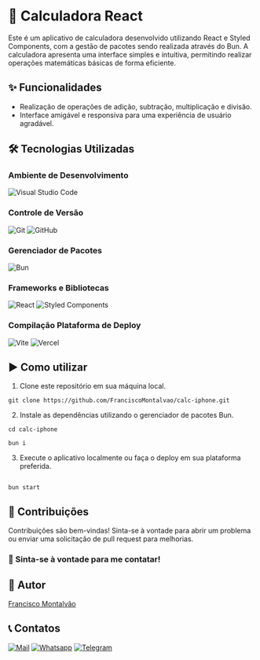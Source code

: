 # 🧮 Calculadora React

Este é um aplicativo de calculadora desenvolvido utilizando React e Styled Components, com a gestão de pacotes sendo realizada através do Bun. A calculadora apresenta uma interface simples e intuitiva, permitindo realizar operações matemáticas básicas de forma eficiente.

## ✨ Funcionalidades

- Realização de operações de adição, subtração, multiplicação e divisão.
- Interface amigável e responsiva para uma experiência de usuário agradável.


## 🛠️ Tecnologias Utilizadas

### Ambiente de Desenvolvimento

![Visual Studio Code](https://img.shields.io/badge/Visual%20Studio%20Code-0078d7.svg?style=for-the-badge&logo=visual-studio-code&logoColor=white)


### Controle de Versão
![Git](https://img.shields.io/badge/git-%23F05033.svg?style=for-the-badge&logo=git&logoColor=white)
![GitHub](https://img.shields.io/badge/github-%23121011.svg?style=for-the-badge&logo=github&logoColor=white) 

### Gerenciador de Pacotes
![Bun](https://img.shields.io/badge/Bun-%23000000.svg?style=for-the-badge&logo=bun&logoColor=white)


### Frameworks e Bibliotecas
![React](https://img.shields.io/badge/react-%2320232a.svg?style=for-the-badge&logo=react&logoColor=%2361DAFB) 
![Styled Components](https://img.shields.io/badge/styled--components-DB7093?style=for-the-badge&logo=styled-components&logoColor=white)


### Compilação Plataforma de Deploy
  ![Vite](https://img.shields.io/badge/vite-%23646CFF.svg?style=for-the-badge&logo=vite&logoColor=white) 
 ![Vercel](https://img.shields.io/badge/vercel-%23000000.svg?style=for-the-badge&logo=vercel&logoColor=white)




## ▶️ Como utilizar

1. Clone este repositório em sua máquina local.
``` 
git clone https://github.com/FranciscoMontalvao/calc-iphone.git

```


2. Instale as dependências utilizando o gerenciador de pacotes Bun.

``` 
cd calc-iphone

bun i
```

3. Execute o aplicativo localmente ou faça o deploy em sua plataforma preferida.

```

bun start

```

## 🤝 Contribuições

Contribuições são bem-vindas! Sinta-se à vontade para abrir um problema ou enviar uma solicitação de pull request para melhorias.







###  📣 Sinta-se à vontade para me contatar!

## 📝 Autor

[Francisco Montalvão](https://github.com/FranciscoMontalvao)
## 📞 Contatos

[![Mail](https://img.shields.io/badge/Meu_Email-0078D4?style=for-the-badge&logo=microsoft-outlook&logoColor=white)](mailto:f.montalvao@outlook.com)
[![Whatsapp](https://img.shields.io/badge/Meu_Whatsapp-25D366?style=for-the-badge&logo=whatsapp&logoColor=white)](https://wa.me/5538997225058)
[![Telegram](https://img.shields.io/badge/Meu_Telegram-2CA5E0?style=for-the-badge&logo=telegram&logoColor=white)](https://t.me/Francisco_Montalvao)



